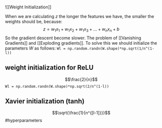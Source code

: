 ![[Weight Initialization]]

When we are calculating $z$ the longer the features we have, the smaller the weights should be, because:
$$z = w_1x_1 + w_1x_2 + w_1x_3 + ... + w_nx_n + b$$
So the gradient descent become slower. The problem of [[Vanishing Gradients]] and [[Exploding gradients]].
To solve this we should initialize the parameters $W$ as follows:
`Wl = np.random.randn(W.shape)*np.sqrt(1/n^(1-l))`
## weight initialization for ReLU
$$\frac{2}{n}$$
`Wl = np.random.randn(W.shape)*np.sqrt(2/n^(1-l))`

## Xavier initialization (tanh)
$$\sqrt{\frac{1}{n^{[l-1]}}}$$
#hyperparameters
